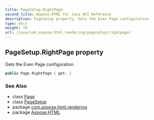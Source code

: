 ```yaml
---
title: PageSetup.RightPage
second_title: Aspose.HTML for Java API Reference
description: PageSetup property. Gets the Even Page configuration
type: docs
weight: 70
url: /java/com.aspose.html.rendering/pagesetup/rightpage/
---
```

## PageSetup.RightPage property

Gets the Even Page configuration.

```java
public Page RightPage { get; }
```

### See Also

* class [Page](../../../com.aspose.html.drawing/page/)
* class [PageSetup](../)
* package [com.aspose.html.rendering](../../pagesetup/)
* package [Aspose.HTML](../../../)
